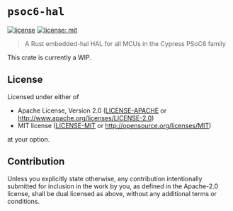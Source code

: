 # `psoc6-hal`

[![license](https://img.shields.io/badge/license-apache%202.0-blue.svg)](https://opensource.org/licenses/apache-2.0)
[![license: mit](https://img.shields.io/badge/license-mit-yellow.svg)](https://opensource.org/licenses/mit)

> A Rust embedded-hal HAL for all MCUs in the Cypress PSoC6 family

This crate is currently a WIP.

## License

Licensed under either of

 * Apache License, Version 2.0
   ([LICENSE-APACHE](LICENSE-APACHE) or http://www.apache.org/licenses/LICENSE-2.0)
 * MIT license
   ([LICENSE-MIT](LICENSE-MIT) or http://opensource.org/licenses/MIT)

at your option.

## Contribution

Unless you explicitly state otherwise, any contribution intentionally submitted
for inclusion in the work by you, as defined in the Apache-2.0 license, shall be
dual licensed as above, without any additional terms or conditions.
